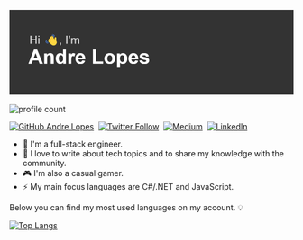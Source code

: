 ![Hi there](https://github.com/alopes2/alopes2/blob/main/header.png?raw=true)

![profile count](https://komarev.com/ghpvc/?username=alopes2)&nbsp;

[![GitHub Andre Lopes](https://img.shields.io/github/followers/alopes2?style=for-the-badge&logo=github&logoColor=white&labelColor=black&color=white)](https://github.com/alopes2)&nbsp;
[![Twitter Follow](https://img.shields.io/twitter/follow/AhnDreVitor?label=Twitter&style=for-the-badge&logo=twitter&logoColor=white&labelColor=1DA1F2&color=white)](https://twitter.com/AhnDreVitor)&nbsp;
[![Medium](https://img.shields.io/badge/Medium-black?style=for-the-badge&logo=medium&logoColor=white)](https://andrevitorlopes.medium.com)&nbsp;
[![LinkedIn](https://img.shields.io/badge/LinkedIn-0077B5?style=for-the-badge&logo=linkedin&logoColor=white)](https://www.linkedin.com/in/andrevitorlopes/)&nbsp;

- 🔭 I'm a full-stack engineer.
- 🌱 I love to write about tech topics and to share my knowledge with the community.
- 🎮 I'm also a casual gamer.
- ⚡ My main focus languages are C#/.NET and JavaScript.

Below you can find my most used languages on my account. 💡

[![Top Langs](https://github-readme-stats.vercel.app/api/top-langs/?username=alopes2&hide=shaderlab,hlsl&layout=compact)](https://github.com/anuraghazra/github-readme-stats)

<!--
**alopes2/alopes2** is a ✨ _special_ ✨ repository because its `README.md` (this file) appears on your GitHub profile.

Here are some ideas to get you started:

- 🔭 I’m currently working on ...
- 🌱 I’m currently learning ...
- 👯 I’m looking to collaborate on ...
- 🤔 I’m looking for help with ...
- 💬 Ask me about ...
- 📫 How to reach me: ...
- 😄 Pronouns: ...
- ⚡ Fun fact: ...
-->
